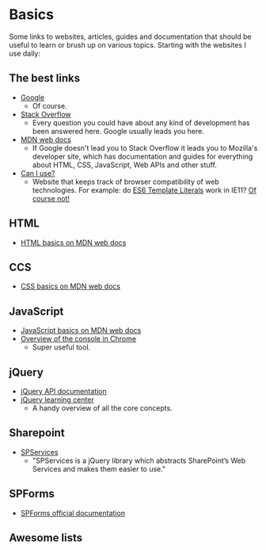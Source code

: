 # Basics

Some links to websites, articles, guides and documentation that should be useful to learn or brush up on various topics. Starting with the websites I use daily:

## The best links
- [Google](https://google.com)
    - Of course.
- [Stack Overflow](https://stackoverflow.com/)
    - Every question you could have about any kind of development has been answered here. Google usually leads you here.
- [MDN web docs](https://developer.mozilla.org)
    - If Google doesn't lead you to Stack Overflow it leads you to Mozilla's developer site, which has documentation and guides for everything about HTML, CSS, JavaScript, Web APIs and other stuff. 
- [Can I use?](https://caniuse.com/)
    - Website that keeps track of browser compatibility of web technologies. For example: do [ES6 Template Literals](https://developer.mozilla.org/en-US/docs/Web/JavaScript/Reference/Template_literals) work in IE11? [Of course not!](https://caniuse.com/#feat=template-literals)

## HTML
- [HTML basics on MDN web docs](https://developer.mozilla.org/en-US/docs/Learn/Getting_started_with_the_web/HTML_basics)

## CCS
- [CSS basics on MDN web docs](https://developer.mozilla.org/en-US/docs/Learn/Getting_started_with_the_web/CSS_basics)

## JavaScript
- [JavaScript basics on MDN web docs](https://developer.mozilla.org/en-US/docs/Learn/Getting_started_with_the_web/JavaScript_basics)
- [Overview of the console in Chrome](https://developers.google.com/web/tools/chrome-devtools/console/)
    - Super useful tool.

## jQuery
- [jQuery API documentation](https://api.jquery.com/)
- [jQuery learning center](https://learn.jquery.com/using-jquery-core/)
    - A handy overview of all the core concepts.

## Sharepoint
- [SPServices](http://sympmarc.github.io/SPServices/core/web-services.html)
    - "SPServices is a jQuery library which abstracts SharePoint’s Web Services and makes them easier to use."

## SPForms
- [SPForms official documentation](https://spform.com/documentation)

## Awesome lists